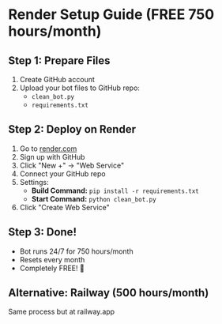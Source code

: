 # Render Setup Guide (FREE 750 hours/month)

## Step 1: Prepare Files
1. Create GitHub account
2. Upload your bot files to GitHub repo:
   - `clean_bot.py`
   - `requirements.txt`

## Step 2: Deploy on Render
1. Go to [render.com](https://render.com)
2. Sign up with GitHub
3. Click "New +" → "Web Service"
4. Connect your GitHub repo
5. Settings:
   - **Build Command:** `pip install -r requirements.txt`
   - **Start Command:** `python clean_bot.py`
6. Click "Create Web Service"

## Step 3: Done!
- Bot runs 24/7 for 750 hours/month
- Resets every month
- Completely FREE! 🎉

## Alternative: Railway (500 hours/month)
Same process but at railway.app